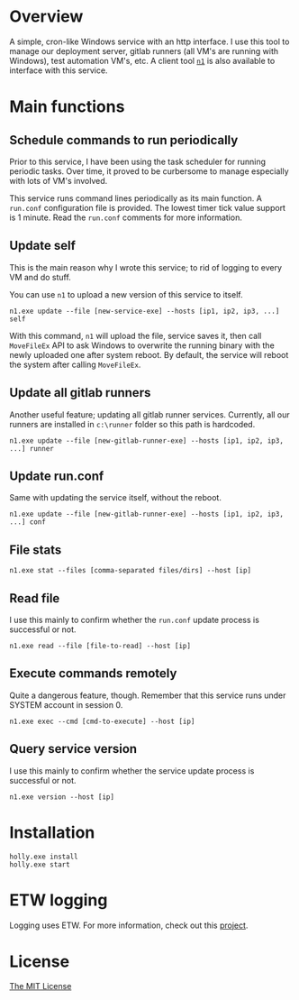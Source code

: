 # Overview

A simple, cron-like Windows service with an http interface. I use this tool to manage our deployment server, gitlab runners (all VM's are running with Windows), test automation VM's, etc. A client tool [`n1`](https://github.com/flowerinthenight/n1) is also available to interface with this service.

# Main functions

## Schedule commands to run periodically

Prior to this service, I have been using the task scheduler for running periodic tasks. Over time, it proved to be curbersome to manage especially with lots of VM's involved.

This service runs command lines periodically as its main function. A `run.conf` configuration file is provided. The lowest timer tick value support is 1 minute. Read the `run.conf` comments for more information.

## Update self

This is the main reason why I wrote this service; to rid of logging to every VM and do stuff.

You can use `n1` to upload a new version of this service to itself.

```
n1.exe update --file [new-service-exe] --hosts [ip1, ip2, ip3, ...] self
```

With this command, `n1` will upload the file, service saves it, then call `MoveFileEx` API to ask Windows to overwrite the running binary with the newly uploaded one after system reboot. By default, the service will reboot the system after calling `MoveFileEx`.

## Update all gitlab runners

Another useful feature; updating all gitlab runner services. Currently, all our runners are installed in `c:\runner` folder so this path is hardcoded.

```
n1.exe update --file [new-gitlab-runner-exe] --hosts [ip1, ip2, ip3, ...] runner
```

## Update run.conf

Same with updating the service itself, without the reboot.

```
n1.exe update --file [new-gitlab-runner-exe] --hosts [ip1, ip2, ip3, ...] conf
```

## File stats

```
n1.exe stat --files [comma-separated files/dirs] --host [ip]
```

## Read file

I use this mainly to confirm whether the `run.conf` update process is successful or not.

```
n1.exe read --file [file-to-read] --host [ip]
```

## Execute commands remotely

Quite a dangerous feature, though. Remember that this service runs under SYSTEM account in session 0.

```
n1.exe exec --cmd [cmd-to-execute] --host [ip]
```

## Query service version

I use this mainly to confirm whether the service update process is successful or not.

```
n1.exe version --host [ip]
```

# Installation

```
holly.exe install
holly.exe start
```

# ETW logging

Logging uses ETW. For more information, check out this [project](https://github.com/flowerinthenight/go-windows-service-etw).

# License

[The MIT License](./LICENSE.md)
